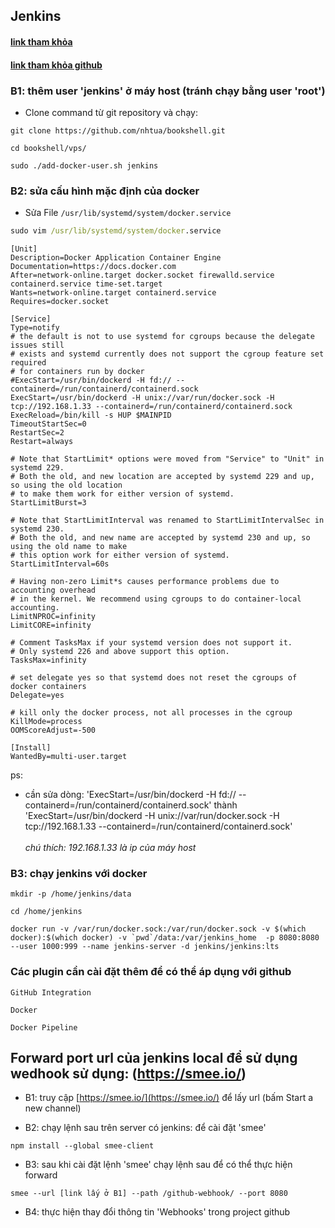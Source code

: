 ## Jenkins

#### [link tham khỏa](https://www.youtube.com/watch?v=d2-HXYKjfbc&list=PLf_Ekmm515S00fMH-uzqxGDOHCFA7V4Wy&index=2)

#### [link tham khỏa github](https://github.com/nhtua/bookshell/tree/master)

### B1: thêm user 'jenkins' ở máy host (tránh chạy bằng user 'root')

- Clone command từ git repository và chạy:

```command
git clone https://github.com/nhtua/bookshell.git
```

```command
cd bookshell/vps/
```

```command
sudo ./add-docker-user.sh jenkins
```

### B2: sửa cấu hình mặc định của docker

- Sửa File `/usr/lib/systemd/system/docker.service`
```cmd
sudo vim /usr/lib/systemd/system/docker.service
```

```vim
[Unit]
Description=Docker Application Container Engine
Documentation=https://docs.docker.com
After=network-online.target docker.socket firewalld.service containerd.service time-set.target
Wants=network-online.target containerd.service
Requires=docker.socket

[Service]
Type=notify
# the default is not to use systemd for cgroups because the delegate issues still
# exists and systemd currently does not support the cgroup feature set required
# for containers run by docker
#ExecStart=/usr/bin/dockerd -H fd:// --containerd=/run/containerd/containerd.sock
ExecStart=/usr/bin/dockerd -H unix://var/run/docker.sock -H tcp://192.168.1.33 --containerd=/run/containerd/containerd.sock
ExecReload=/bin/kill -s HUP $MAINPID
TimeoutStartSec=0
RestartSec=2
Restart=always

# Note that StartLimit* options were moved from "Service" to "Unit" in systemd 229.
# Both the old, and new location are accepted by systemd 229 and up, so using the old location
# to make them work for either version of systemd.
StartLimitBurst=3

# Note that StartLimitInterval was renamed to StartLimitIntervalSec in systemd 230.
# Both the old, and new name are accepted by systemd 230 and up, so using the old name to make
# this option work for either version of systemd.
StartLimitInterval=60s

# Having non-zero Limit*s causes performance problems due to accounting overhead
# in the kernel. We recommend using cgroups to do container-local accounting.
LimitNPROC=infinity
LimitCORE=infinity

# Comment TasksMax if your systemd version does not support it.
# Only systemd 226 and above support this option.
TasksMax=infinity

# set delegate yes so that systemd does not reset the cgroups of docker containers
Delegate=yes

# kill only the docker process, not all processes in the cgroup
KillMode=process
OOMScoreAdjust=-500

[Install]
WantedBy=multi-user.target
```

ps:

- cần sửa dòng: 'ExecStart=/usr/bin/dockerd -H fd:// --containerd=/run/containerd/containerd.sock'
  thành 'ExecStart=/usr/bin/dockerd -H unix://var/run/docker.sock -H tcp://192.168.1.33 --containerd=/run/containerd/containerd.sock'
  <br><br>
  <i>chú thích: 192.168.1.33 là ip của máy host</i>

### B3: chạy jenkins với docker

```command
mkdir -p /home/jenkins/data
```

```command
cd /home/jenkins
```

```command
docker run -v /var/run/docker.sock:/var/run/docker.sock -v $(which docker):$(which docker) -v `pwd`/data:/var/jenkins_home  -p 8080:8080  --user 1000:999 --name jenkins-server -d jenkins/jenkins:lts
```

### Các plugin cần cài đặt thêm để có thể áp dụng với github

```text
GitHub Integration

Docker

Docker Pipeline
```

## Forward port url của jenkins local để sử dụng wedhook sử dụng: (https://smee.io/)

- B1: truy cập [https://smee.io/](https://smee.io/) để lấy url (bấm Start a new channel)

- B2: chạy lệnh sau trên server có jenkins: để cài đặt 'smee'

```command
npm install --global smee-client
```

- B3: sau khi cài đặt lệnh 'smee' chạy lệnh sau để có thể thực hiện forward

```command
smee --url [link lấy ở B1] --path /github-webhook/ --port 8080
```

- B4: thực hiện thay đổi thông tin 'Webhooks' trong project github
